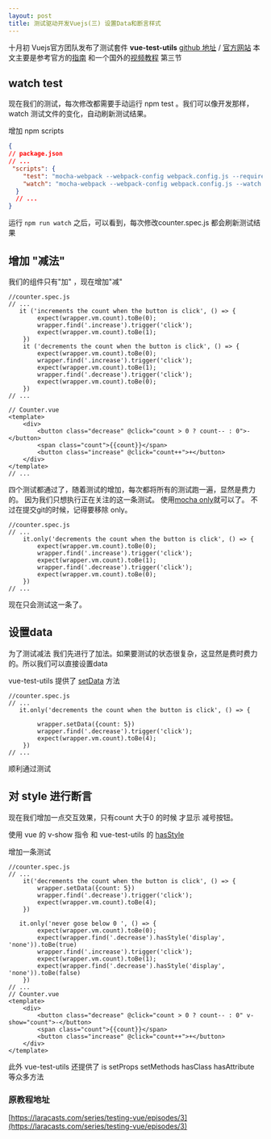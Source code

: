 ```yaml
---
layout: post
title: 测试驱动开发Vuejs(三) 设置Data和断言样式
---
```


十月初 Vuejs官方团队发布了测试套件 **vue-test-utils** 
[github 地址](https://github.com/vuejs/vue-test-utils)  / 
[官方网站](https://vue-test-utils.vuejs.org/en/)
本文主要是参考官方的[指南](https://vue-test-utils.vuejs.org/en/guides/testing-SFCs-with-mocha-webpack.html)
和一个国外的[视频教程](https://laracasts.com/series/testing-vue/episodes/3) 第三节

## watch test
现在我们的测试，每次修改都需要手动运行 npm test 。我们可以像开发那样，watch 测试文件的变化，自动刷新测试结果。

增加 npm scripts
```json
{
// package.json
// ...
 "scripts": {
    "test": "mocha-webpack --webpack-config webpack.config.js --require test/setup.js test/*.spec.js",
    "watch": "mocha-webpack --webpack-config webpack.config.js --watch --require test/setup.js test/*.spec.js"
  }
  // ...
}  
```
运行 `npm run watch` 之后，可以看到，每次修改counter.spec.js 都会刷新测试结果

## 增加 "减法"
我们的组件只有"加" ，现在增加"减"

```vuejs
//counter.spec.js
// ...
   it ('increments the count when the button is click', () => {
        expect(wrapper.vm.count).toBe(0);
        wrapper.find('.increase').trigger('click');
        expect(wrapper.vm.count).toBe(1);
    })
    it ('decrements the count when the button is click', () => {
        expect(wrapper.vm.count).toBe(0);
        wrapper.find('.increase').trigger('click');
        expect(wrapper.vm.count).toBe(1);
        wrapper.find('.decrease').trigger('click');
        expect(wrapper.vm.count).toBe(0);
    })
// ...

// Counter.vue
<template>
    <div>
        <button class="decrease" @click="count > 0 ? count-- : 0">-</button>
        <span class="count">{{count}}</span>
        <button class="increase" @click="count++">+</button>
    </div>
</template>
// ...
``` 
四个测试都通过了，随着测试的增加，每次都将所有的测试跑一遍，显然是费力的。 因为我们只想执行正在关注的这一条测试。
 使用[mocha only](https://mochajs.org/#exclusive-tests)就可以了。 不过在提交git的时候，记得要移除 only。

```vuejs
//counter.spec.js
// ...
    it.only('decrements the count when the button is click', () => {
        expect(wrapper.vm.count).toBe(0);
        wrapper.find('.increase').trigger('click');
        expect(wrapper.vm.count).toBe(1);
        wrapper.find('.decrease').trigger('click');
        expect(wrapper.vm.count).toBe(0);
    })
// ...

```
现在只会测试这一条了。

## 设置data 
为了测试减法 我们先进行了加法。如果要测试的状态很复杂，这显然是费时费力的。所以我们可以直接设置data

vue-test-utils 提供了 [setData](https://vue-test-utils.vuejs.org/en/api/wrapper/setData.html) 方法

```vuejs
//counter.spec.js
// ...
   it.only('decrements the count when the button is click', () => {
      
        wrapper.setData({count: 5})
        wrapper.find('.decrease').trigger('click');
        expect(wrapper.vm.count).toBe(4);
    })
// ...
``` 
顺利通过测试 

## 对 style 进行断言 
现在我们增加一点交互效果，只有count 大于0 的时候 才显示 减号按钮。

使用 vue 的 v-show 指令 和 vue-test-utils 的 [hasStyle](https://vue-test-utils.vuejs.org/en/api/wrapper-array/hasStyle.html)

增加一条测试

```vuejs
//counter.spec.js
// ...
    it('decrements the count when the button is click', () => {
        wrapper.setData({count: 5})
        wrapper.find('.decrease').trigger('click');
        expect(wrapper.vm.count).toBe(4);
    })
    
   it.only('never gose below 0 ', () => {
        expect(wrapper.vm.count).toBe(0);
        expect(wrapper.find('.decrease').hasStyle('display', 'none')).toBe(true)
        wrapper.find('.increase').trigger('click');
        expect(wrapper.vm.count).toBe(1);
        expect(wrapper.find('.decrease').hasStyle('display', 'none')).toBe(false)        
    })
// ...
// Counter.vue
<template>
    <div>
        <button class="decrease" @click="count > 0 ? count-- : 0" v-show="count">-</button>
        <span class="count">{{count}}</span>
        <button class="increase" @click="count++">+</button>
    </div>
</template>
``` 
此外 vue-test-utils 还提供了 is setProps setMethods hasClass hasAttribute 等众多方法

### 原教程地址
[https://laracasts.com/series/testing-vue/episodes/3](https://laracasts.com/series/testing-vue/episodes/3)      